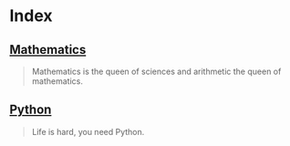 # Index

## [Mathematics](/Mathematics/)

> Mathematics is the queen of sciences and arithmetic the queen of mathematics.

## [Python](/Python/)

> Life is hard, you need Python.
